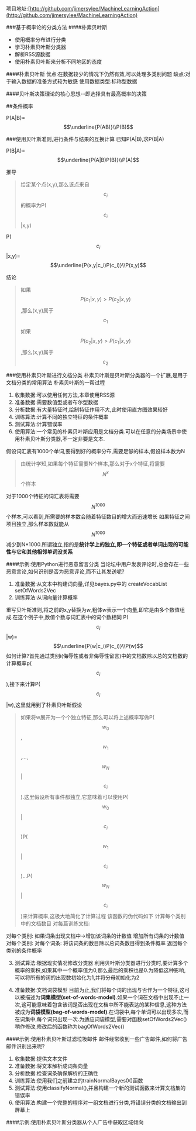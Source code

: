 <!--
author: Jimersy Lee
head: 
date: 2016-05-22
title: <机器学习实战>学习笔记之NaiveBayes
tags: PYTHON,MACHINE-LEARNING
images: 
category: python
status: publish
summary: 朴素贝叶斯,使用Python进行恶意留言分类,区域分析,垃圾邮件识别
-->

项目地址:[http://github.com/jimersylee/MachineLearningAction](http://github.com/jimersylee/MachineLearningAction)

###基于概率论的分类方法
####朴素贝叶斯
- 使用概率分布进行分类
- 学习朴素贝叶斯分类器
- 解析RSS源数据
- 使用朴素贝叶斯来分析不同地区的态度


####朴素贝叶斯
优点:在数据较少的情况下仍然有效,可以处理多类别问题
缺点:对于输入数据的准备方式较为敏感
使用数据类型:标称型数据


####贝叶斯决策理论的核心思想--即选择具有最高概率的决策


##条件概率

P(A|B)=$$\underline{P(AB)}\\P(B)$$

###使用贝叶斯准则,进行条件与结果的互换计算
已知P(A|B),求P(B|A)

P(B|A)=$$\underline{P(A|B)P(B)}\\P(A)$$


推导
>给定某个点(x,y),那么该点来自$$c_i$$的概率为P($$c_i$$|x,y)

P($$c_i$$|x,y)=$$\underline{P(x,y|c_i)P(c_i)}\\P(x,y)$$

结论
>如果$$P(c_1|x,y)>P(c_2|x,y)$$,那么(x,y)属于$$c_1$$
如果$$P(c_2|x,y)>P(c_1|x,y)$$,那么(x,y)属于$$c_2$$




###使用朴素贝叶斯进行文档分类
朴素贝叶斯是贝叶斯分类器的一个扩展,是用于文档分类的常用算法
朴素贝叶斯的一帮过程
1. 收集数据:可以使用任何方法,本章使用RSS源
2. 准备数据:需要数值型或者布尔型数据
3. 分析数据:有大量特征时,绘制特征作用不大,此时使用直方图效果较好
4. 训练算法:计算不同的独立特征的条件概率
5. 测试算法:计算错误率
6. 使用算法:一个常见的朴素贝叶斯应用是文档分类.可以在任意的分类场景中使用朴素贝叶斯分类器,不一定非要是文本.


假设词汇表有1000个单词,要得到好的概率分布,需要足够的样本,假设样本数为N
>由统计学知,如果每个特征需要N个样本,那么对于x个特征,将需要$$N^x$$个样本

对于1000个特征的词汇表将需要$$N^{1000}$$个样本,可以看到,所需要的样本数会随着特征数目的增大而迅速增长
如果特征之间项目独立,那么样本数就能从$$N^{1000}$$减少到N*1000.所谓独立,指的是**统计学上的独立,即一个特征或者单词出现的可能性与它和其他相邻单词没关系**


####示例:使用Python进行恶意留言分类
当论坛中用户发表评论时,总会存在一些恶意言论,如何识别是否为恶意评论,而不让其发送呢?

1. 准备数据:从文本中构建词向量,详见bayes.py中的 createVocabList setOfWords2Vec
2. 训练算法:从词向量计算概率

重写贝叶斯准则,将之前的x,y替换为*w*,粗体*w*表示一个向量,即它是由多个数值组成.在这个例子中,数值个数与词汇表中的词个数相同
P($$c_i$$|w)=$$\underline{P(w|c_i)P(c_i)}\\P(w)$$
如何计算?首先通过类别i(侮辱性或者非侮辱性留言)中的文档数除以总的文档数的计算概率p($$c_i$$),接下来计算P($$c_i$$|w),这里就用到了朴素贝叶斯假设
>如果将w展开为一个个独立特征,那么可以将上述概率写做P($$w_0$$,$$w_1$$,...,$$w_N$$|$$c_i$$).这里假设所有事件都独立,它意味着可以使用P($$w_0$$|$$c_i$$)P($$w_1$$|$$c_i$$)...P($$w_N$$|$$c_i$$)来计算概率,这极大地简化了计算过程
该函数的伪代码如下
计算每个类别中的文档数目
对每篇训练文档:

对每个类别:
如果词条出现文档中->增加该词条的计数值
增加所有词条的计数值
对每个类别:
对每个词条:
将该词条的数目除以总词条数目得到条件概率
返回每个类别的条件概率


3. 测试算法:根据现实情况修改分类器
    利用贝叶斯分类器进行分类时,要计算多个概率的乘积,如果其中一个概率值为0,那么最后的乘积也是0.为降低这种影响,可以将所有的词的出现数初始化为1,并将分母初始化为2

4. 准备数据:文档词袋模型
    目前为止,我们将每个词的出现与否作为一个特征,这可以被描述为**词集模型(set-of-words-model)**.如果一个词在文档中出现不止一次,这可能意味着包含该词是否出现在文档中所不能表达的某种信息,这种方法被成为**词袋模型(bag-of-words-model)**.在词袋中,每个单词可以出现多次,而在词集中,每个词只出现一次.为适应词袋模型,需要对函数setOfWords2Vec()稍作修改,修改后的函数称为bagOfWords2Vec()



####示例:使用朴素贝叶斯过滤垃圾邮件
邮件经常收到一些广告邮件,如何将广告邮件识别出来呢?

1. 收集数据:提供文本文件
1. 准备数据:将文本解析成词条向量
1. 分析数据:检查词条确保解析的正确性
1. 训练算法:使用我们之前建立的trainNormalBayes0()函数
1. 测试算法:使用classifyNormal(),并且构建一个新的测试函数来计算文档集的错误率
1. 使用算法:构建一个完整的程序对一组文档进行分类,将错误分类的文档输出到屏幕上

####示例:使用朴素贝叶斯分类器从个人广告中获取区域倾向














